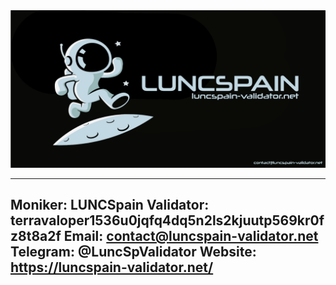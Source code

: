 <img src="img/banner_lcspain.png" />


---
Moniker: LUNCSpain
Validator: terravaloper1536u0jqfq4dq5n2ls2kjuutp569kr0fz8t8a2f
Email: contact@luncspain-validator.net
Telegram: @LuncSpValidator
Website: https://luncspain-validator.net/
---


 
 
 


